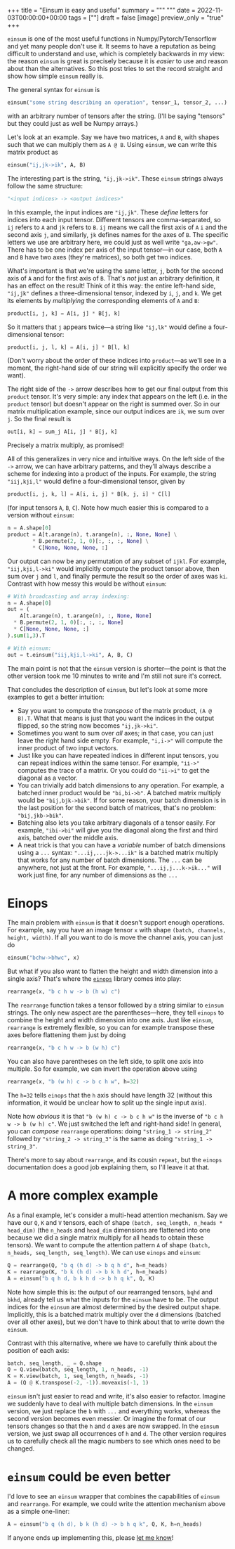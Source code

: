 +++
title = "Einsum is easy and useful"
summary = """
  """
date = 2022-11-03T00:00:00+00:00
tags = [""]
draft = false
[image]
  preview_only = "true"
+++

`einsum` is one of the most useful functions in Numpy/Pytorch/Tensorflow and yet many people don't use it. It seems to have a reputation as being difficult to understand and use, which is completely backwards in my view: the reason `einsum` is great is precisely because it is *easier* to use and reason about than the alternatives. So this post tries to set the record straight and show how simple `einsum` really is.

The general syntax for `einsum` is
```python
einsum("some string describing an operation", tensor_1, tensor_2, ...)
```
with an arbitrary number of tensors after the string. (I'll be saying "tensors" but they could just as well be Numpy arrays.)

Let's look at an example. Say we have two matrices, `A` and `B`, with shapes such that we can multiply them as `A @ B`. Using `einsum`, we can write this matrix product as
```python
einsum("ij,jk->ik", A, B)
```
The interesting part is the string, `"ij,jk->ik"`. These `einsum` strings always follow the same structure:
```python
"<input indices> -> <output indices>"
```
In this example, the input indices are `"ij,jk"`. These *define* letters for indices into each input tensor. Different tensors are comma-separated, so `ij` refers to `A` and `jk` refers to `B`. `ij` means we call the first axis of `A` `i` and the second axis `j`, and similarly, `jk` defines names for the axes of `B`. The specific letters we use are arbitrary here, we could just as well write `"ga,aw->gw"`. There has to be one index per axis of the input tensor—in our case, both `A` and `B` have two axes (they're matrices), so both get two indices.

What's important is that we're using the same letter, `j`, both for the second axis of `A` and for the first axis of `B`. That's *not* just an arbitrary definition, it has an effect on the result! Think of it this way: the entire left-hand side, `"ij,jk"` defines a three-dimensional tensor, indexed by `i`, `j`, and `k`. We get its elements by *multiplying* the corresponding elements of `A` and `B`:
```python
product[i, j, k] = A[i, j] * B[j, k]
```
So it matters that `j` appears twice—a string like `"ij,lk"` would define a four-dimensional tensor:
```python
product[i, j, l, k] = A[i, j] * B[l, k]
```
(Don't worry about the order of these indices into `product`—as we'll see in a moment, the right-hand side of our string will explicitly specify the order we want).

The right side of the `->` arrow describes how to get our final output from this `product` tensor. It's very simple: any index that appears on the left (i.e. in the `product` tensor) but doesn't appear on the right is summed over. So in our matrix multiplication example, since our output indices are `ik`, we sum over `j`. So the final result is
```python
out[i, k] = sum_j A[i, j] * B[j, k]
```
Precisely a matrix multiply, as promised!

All of this generalizes in very nice and intuitive ways. On the left side of the `->` arrow, we can have arbitrary patterns, and they'll always describe a scheme for indexing into a product of the inputs. For example, the string `"iij,kji,l"` would define a four-dimensional tensor, given by
```python
product[i, j, k, l] = A[i, i, j] * B[k, j, i] * C[l]
```
(for input tensors `A`, `B`, `C`).
Note how much easier this is compared to a version without `einsum`:
```python
n = A.shape[0]
product = A[t.arange(n), t.arange(n), :, None, None] \
        * B.permute(2, 1, 0)[:, :, :, None] \
        * C[None, None, None, :]
```
Our output can now be any permutation of any subset of `ijkl`. For example, `"iij,kji,l->ki"` would implicitly compute the product tensor above, then sum over `j` and `l`, and finally permute the result so the order of axes was `ki`. Contrast with how messy this would be without `einsum`:
```python
# With broadcasting and array indexing:
n = A.shape[0]
out = (
    A[t.arange(n), t.arange(n), :, None, None]
  * B.permute(2, 1, 0)[:, :, :, None]
  * C[None, None, None, :]
).sum(1,3).T

# With einsum:
out = t.einsum("iij,kji,l->ki", A, B, C)
```
The main point is not that the `einsum` version is shorter—the point is that the other version took me 10 minutes to write and I'm still not sure it's correct.

That concludes the description of `einsum`, but let's look at some more examples to get a better intuition:
- Say you want to compute the *transpose* of the matrix product, `(A @ B).T`. What that means is just that you want the indices in the output flipped, so the string now becomes `"ij,jk->ki"`.
- Sometimes you want to sum over *all* axes; in that case, you can just leave the right hand side empty. For example, `"i,i->"` will compute the inner product of two input vectors.
- Just like you can have repeated indices in different input tensors, you can repeat indices within the same tensor. For example, `"ii->"` computes the trace of a matrix. Or you could do `"ii->i"` to get the diagonal as a vector.
- You can trivially add batch dimensions to any operation. For example, a batched inner product would be `"bi,bi->b"`. A batched matrix multiply would be `"bij,bjk->bik"`. If for some reason, your batch dimension is in the last position for the second batch of matrices, that's no problem: `"bij,jkb->bik"`.
- Batching also lets you take arbitrary diagonals of a tensor easily. For example, `"ibi->bi"` will give you the diagonal along the first and third axis, batched over the middle axis.
- A neat trick is that you can have a *variable* number of batch dimensions using a `...` syntax: `"...ij,...jk->...ik"` is a batched matrix multiply that works for any number of batch dimensions. The `...` can be anywhere, not just at the front. For example, `"...ij,j...k->ik..."` will work just fine, for any number of dimensions as the `...`

# Einops
The main problem with `einsum` is that it doesn't support enough operations. For example, say you have an image tensor `x` with shape `(batch, channels, height, width)`. If all you want to do is move the channel axis, you can just do
```python
einsum("bchw->bhwc", x)
```
But what if you also want to flatten the height and width dimension into a single axis? That's where the [`einops`](http://einops.rocks) library comes into play:
```python
rearrange(x, "b c h w -> b (h w) c")
```
The `rearrange` function takes a tensor followed by a string similar to `einsum` strings. The only new aspect are the parentheses—here, they tell `einops` to combine the height and width dimension into one axis. Just like `einsum`, `rearrange` is extremely flexible, so you can for example transpose these axes before flattening them just by doing
```python
rearrange(x, "b c h w -> b (w h) c")
```

You can also have parentheses on the left side, to split one axis into multiple. So for example, we can invert the operation above using
```python
rearrange(x, "b (w h) c -> b c h w", h=32)
```
The `h=32` tells `einops` that the `h` axis should have length 32 (without this information, it would be unclear how to split up the single input axis).

Note how *obvious* it is that `"b (w h) c -> b c h w"` is the inverse of `"b c h w -> b (w h) c"`. We just switched the left and right-hand side! In general, you can *compose* `rearrange` operations: doing `"string_1 -> string_2"` followed by `"string_2 -> string_3"` is the same as doing `"string_1 -> string_3"`.

There's more to say about `rearrange`, and its cousin `repeat`, but the `einops` documentation does a good job explaining them, so I'll leave it at that.

# A more complex example
As a final example, let's consider a multi-head attention mechanism. Say we have our `Q`, `K` and `V` tensors,
each of shape `(batch, seq_length, n_heads * head_dim)` (the `n_heads` and `head_dim` dimensions are flattened into one because we did a single matrix multiply for all heads to obtain these tensors). We want to compute the attention pattern `A` of shape `(batch, n_heads, seq_length, seq_length)`. We can use `einops` and `einsum`:
```python
Q = rearrange(Q, "b q (h d) -> b q h d", h=n_heads)
K = rearrange(K, "b k (h d) -> b k h d", h=n_heads)
A = einsum("b q h d, b k h d -> b h q k", Q, K)
```
Note how simple this is: the output of our rearranged tensors, `bqhd` and `bkhd`, already tell us what the inputs for the `einsum` have to be. The output indices for the `einsum` are almost determined by the desired output shape. Implicitly, this is a batched matrix multiply over the `d` dimensions (batched over all other axes), but we don't have to think about that to write down the `einsum`.

Contrast with this alternative, where we have to carefully think about the position of each axis:
```python
batch, seq_length, _ = Q.shape
Q = Q.view(batch, seq_length, 1, n_heads, -1)
K = K.view(batch, 1, seq_length, n_heads, -1)
A = (Q @ K.transpose(-2, -1)).moveaxis(-1, 1)
```

`einsum` isn't just easier to read and write, it's also easier to refactor. Imagine we suddenly have to deal with multiple batch dimensions. In the `einsum` version, we just replace the `b` with `...` and everything works, whereas the second version becomes even messier. Or imagine the format of our tensors changes so that the `h` and `d` axes are now swapped. In the `einsum` version, we just swap all occurrences of `h` and `d`. The other version requires us to carefully check all the magic numbers to see which ones need to be changed.

# `einsum` could be even better
I'd love to see an `einsum` wrapper that combines the capabilities of `einsum` and `rearrange`. For example, we could write the attention mechanism above as a simple one-liner:
```python
A = einsum("b q (h d), b k (h d) -> b h q k", Q, K, h=n_heads)
```
If anyone ends up implementing this, please [let me know](mailto:erik@ejenner.com)!